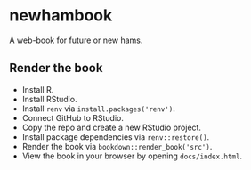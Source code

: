 # newhambook
A web-book for future or new hams.

## Render the book

- Install R.
- Install RStudio.
- Install `renv` via `install.packages('renv')`.
- Connect GitHub to RStudio.
- Copy the repo and create a new RStudio project.
- Install package dependencies via `renv::restore()`.
- Render the book via `bookdown::render_book('src')`.
- View the book in your browser by opening `docs/index.html`.